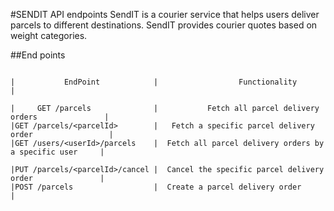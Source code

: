 #SENDIT API endpoints
SendIT is a courier service that helps users deliver parcels to different destinations. SendIT
provides courier quotes based on weight categories.

##End points

```

|           EndPoint            |                  Functionality                           |

|     GET /parcels              |           Fetch all parcel delivery orders               |
|GET /parcels/<parcelId>        |   Fetch a specific parcel delivery order                 |
|GET /users/<userId>/parcels    |  Fetch all parcel delivery orders by a specific user     |

|PUT /parcels/<parcelId>/cancel |  Cancel the specific parcel delivery order               |
|POST /parcels                  |  Create a parcel delivery order                          |

```
